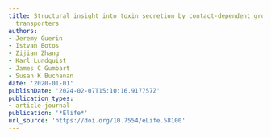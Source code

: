 ```yaml
---
title: Structural insight into toxin secretion by contact-dependent growth inhibition
  transporters
authors:
- Jeremy Guerin
- Istvan Botos
- Zijian Zhang
- Karl Lundquist
- James C Gumbart
- Susan K Buchanan
date: '2020-01-01'
publishDate: '2024-02-07T15:10:16.917757Z'
publication_types:
- article-journal
publication: '*Elife*'
url_source: 'https://doi.org/10.7554/eLife.58100'
---
```

